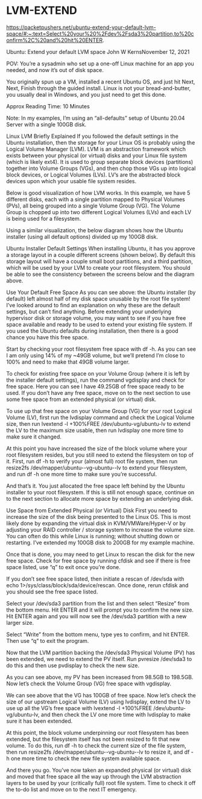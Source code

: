 # LVM-EXTEND
https://packetpushers.net/ubuntu-extend-your-default-lvm-space/#:~:text=Select%20your%20%2Fdev%2Fsda3%20partition,to%20confirm%2C%20and%20hit%20ENTER.


Ubuntu: Extend your default LVM space
John W KernsNovember 12, 2021


POV: You’re a sysadmin who set up a one-off Linux machine for an app you needed, and now it’s out of disk space.

You originally spun up a VM, installed a recent Ubuntu OS, and just hit Next, Next, Finish through the guided install. Linux is not your bread-and-butter, you usually deal in Windows, and you just need to get this done.

Approx Reading Time: 10 Minutes

Note: In my examples, I’m using an “all-defaults” setup of Ubuntu 20.04 Server with a single 100GB disk.

 

Linux LVM Briefly Explained
If you followed the default settings in the Ubuntu installation, then the storage for your Linux OS is probably using the Logical Volume Manager (LVM). LVM is an abstraction framework which exists between your physical (or virtual) disks and your Linux file system (which is likely ext4). It is used to group separate block devices (partitions) together into Volume Groups (VGs), and then chop those VGs up into logical block devices, or Logical Volumes (LVs). LV’s are the abstracted block devices upon which your usable file system resides.

Below is good visualization of how LVM works. In this example, we have 5 different disks, each with a single partition mapped to Physical Volumes (PVs), all being grouped into a single Volume Group (VG). The Volume Group is chopped up into two different Logical Volumes (LVs) and each LV is being used for a filesystem.



 

Using a similar visualization, the below diagram shows how the Ubuntu installer (using all default options) divided up my 100GB disk.



 

Ubuntu Installer Default Settings
When installing Ubuntu, it has you approve a storage layout in a couple different screens (shown below). By default this storage layout will have a couple small boot partitions, and a third partition, which will be used by your LVM to create your root filesystem. You should be able to see the consistency between the screens below and the diagram above.





 

Use Your Default Free Space
As you can see above: the Ubuntu installer (by default) left almost half of my disk space unusable by the root file system! I’ve looked around to find an explanation on why these are the default settings, but can’t find anything. Before extending your underlying hypervisor disk or storage volume, you may want to see if you have free space available and ready to be used to extend your existing file system. If you used the Ubuntu defaults during installation, then there is a good chance you have this free space.

Start by checking your root filesystem free space with df -h. As you can see I am only using 14% of my ~49GB volume, but we’ll pretend I’m close to 100% and need to make that 49GB volume larger.



To check for existing free space on your Volume Group (where it is left by the installer default settings), run the command vgdisplay and check for free space. Here you can see I have 49.25GB of free space ready to be used. If you don’t have any free space, move on to the next section to use some free space from an extended physical (or virtual) disk.



To use up that free space on your Volume Group (VG) for your root Logical Volume (LV), first run the lvdisplay command and check the Logical Volume size, then run lvextend -l +100%FREE /dev/ubuntu-vg/ubuntu-lv to extend the LV to the maximum size usable, then run lvdisplay one more time to make sure it changed.



At this point you have increased the size of the block volume where your root filesystem resides, but you still need to extend the filesystem on top of it. First, run df -h to verify your (almost full) root file system, then run resize2fs /dev/mapper/ubuntu--vg-ubuntu--lv to extend your filesystem, and run df -h one more time to make sure you’re successful.



And that’s it. You just allocated the free space left behind by the Ubuntu installer to your root filesystem. If this is still not enough space, continue on to the next section to allocate more space by extending an underlying disk.

 

Use Space from Extended Physical (or Virtual) Disk
First you need to increase the size of the disk being presented to the Linux OS. This is most likely done by expanding the virtual disk in KVM/VMWare/Hyper-V or by adjusting your RAID controller / storage system to increase the volume size. You can often do this while Linux is running; without shutting down or restarting. I’ve extended my 100GB disk to 200GB for my example machine.

Once that is done, you may need to get Linux to rescan the disk for the new free space. Check for free space by running cfdisk and see if there is free space listed, use “q” to exit once you’re done.



If you don’t see free space listed, then initiate a rescan of /dev/sda  with echo 1>/sys/class/block/sda/device/rescan. Once done, rerun cfdisk and you should see the free space listed.



Select your /dev/sda3 partition from the list and then select “Resize” from the bottom menu. Hit ENTER and it will prompt you to confirm the new size. Hit ENTER again and you will now see the /dev/sda3 partition with a new larger size.

Select “Write” from the bottom menu, type yes to confirm, and hit ENTER. Then use “q” to exit the program.

Now that the LVM partition backing the  /dev/sda3 Physical Volume (PV) has been extended, we need to extend the PV itself. Run pvresize /dev/sda3 to do this and then use pvdisplay to check the new size.



As you can see above, my PV has been increased from 98.5GB to 198.5GB. Now let’s check the Volume Group (VG) free space with vgdisplay.



We can see above that the VG has 100GB of free space. Now let’s check the size of our upstream Logical Volume (LV) using lvdisplay, extend the LV to use up all the VG’s free space with lvextend -l +100%FREE /dev/ubuntu-vg/ubuntu-lv, and then check the LV one more time with lvdisplay to make sure it has been extended.



At this point, the block volume underpinning our root filesystem has been extended, but the filesystem itself has not been resized to fit that new volume. To do this, run df -h to check the current size of the file system, then run resize2fs /dev/mapper/ubuntu--vg-ubuntu--lv to resize it, and df -h one more time to check the new file system available space.



And there you go. You’ve now taken an expanded physical (or virtual) disk and moved that free space all the way up through the LVM abstraction layers to be used by your (critically full) root file system. Time to check it off the to-do list and move on to the next IT emergency.

